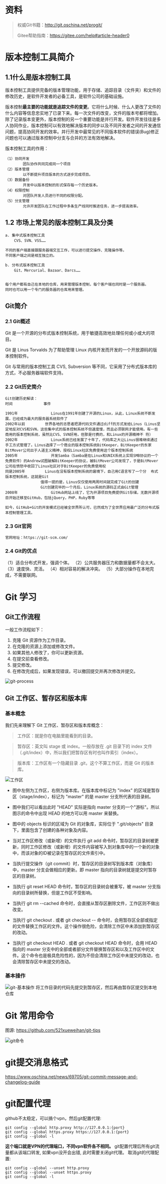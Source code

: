 # 资料

> 权威Git书籍：http://git.oschina.net/progit/
>
> Gitee帮助指南：https://gitee.com/help#article-header0



# 版本控制工具简介

## 1.1什么是版本控制工具

版本控制工具提供完备的版本管理功能，用于存储、追踪目录（文件夹）和文件的修改历史，是软件开发者的必备工具，是软件公司的基础设施。

版本控制**最主要的功能就是追踪文件的变更**。它将什么时候、什么人更改了文件的什么内容等信息忠实地了已录下来。每一次文件的改变，文件的版本号都将增加。除了记录版本变更外，版本控制的另一个重要功能是并行开发。软件开发往往是多人协同作业，版本控制可以有效地解决版本的同步以及不同开发者之间的开发通信问题，提高协同开发的效率。并行开发中最常见的不同版本软件的错误(Bug)修正问题也可以通过版本控制中分支与合并的方法有效地解决。


版本控制工具的作用：

    （1）协同开发
            团队协作共同完成同一个项目
    （2）版本管理
            以不断提升项目版本的方式逐步完成项目。
    （3）数据备份
            开发中以版本控制的形式保存每一个历史版本。
    （4）权限控制
            对团队开发人员进行不同的权限分配。
    （5）分支管理
            允许开发团队在工作过程中多条生产线同时推进任务，进一步提高效率。

## 1.2 市场上常见的版本控制工具及分类

    a. 集中式版本控制工具
        CVS、SVN、VSS……
        
    不同的客户端直接跟服务器端交互工作，可以进行提交操作、克隆操作等。
    不同客户端之间是相互独立的。
    
    b. 分布式版本控制工具
        Git、Mercurial、Bazaar、Darcs……


    每个用户都有自己在本地的仓库，用来管理版本控制，每个客户端也同时是一个服务器。
    同时也可以用一个专门的服务器的仓库用来管理。 



## Git简介

### 2.1 Git概述
Git 是一个开源的分布式版本控制系统，用于敏捷高效地处理任何或小或大的项目。

Git 是 Linus Torvalds 为了帮助管理 Linux 内核开发而开发的一个开放源码的版本控制软件。

Git 与常用的版本控制工具 CVS, Subversion 等不同，它采用了分布式版本库的方式，不必服务器端软件支持。

### 2.2 Git历史简介

	Git创建历史解读：
	时间				事件
	
	1991年				Linus在1991年创建了开源的Linux，从此，Linux系统不断发展，已经成为最大的服务器系统软件了
	2002年以前			世界各地的志愿者把源代码文件通过diff的方式发给Linus（Linus坚定地反对CVS和SVN，这些集中式的版本控制系统不但速度慢，而且必须联网才能使用。有一些商用的版本控制系统，虽然比CVS、SVN好用，但那是付费的，和Linux的开源精神不	符）
	2002年				Linux系统已经发展了十年了，代码库之大让Linus很难继续通过手工方式管理了。Linus选择了一个商业的版本控制系统BitKeeper，BitKeeper的东家BitMover公司出于人道主义精神，授权Linux社区免费使用这个版本控制系统
	2005年				开发Samba（Samba是在Linux和UNIX系统上实现SMB协议的一个免费软件）的Andrew试图破解BitKeeper的协议，被BitMover公司发现了，于是BitMover公司在愤怒中收回了Linux社区对于BitKeeper的免费使用权
	同是2005年			Linus在没有版本控制系统的窘境下，自己用C语言写了一个分	布式版本控制系统，这就是Git
					值得一提的是，Linus仅仅使用两周时间就完成了Git的创建
					Git创建完毕的一个月后，Linux系统的源码正式由Git管理
	2008年				GitHub网站上线了，它为开源项目免费提供Git存储，无数开源项目开始迁移至GitHub，包括jQuery，PHP，Ruby等等
	
	如今，GitHub+Git的开发模式已经被全世界所认可，已然成为了全世界应用最广泛的分布式版本控制管理工具。

### 2.3 Git官网
	官网地址：https://git-scm.com/

### 2.4 Git的优点
（1）适合分布式开发，强调个体。
（2）公共服务器压力和数据量都不会太大。
（3）速度快、灵活。
（4）相对容易的解决冲突。
（5）大部分操作在本地完成，不需要联网。

# Git 学习

## Git工作流程

一般工作流程如下：

1. 克隆 Git 资源作为工作目录。
2. 在克隆的资源上添加或修改文件。
3. 如果其他人修改了，你可以更新资源。
4. 在提交前查看修改。
5. 提交修改。
6. 在修改完成后，如果发现错误，可以撤回提交并再次修改并提交。

![git-process](pictures/git-process.png)


## Git 工作区、暂存区和版本库


### 基本概念
我们先来理解下 Git 工作区、暂存区和版本库概念：

>工作区：就是你在电脑里能看到的目录。

>暂存区：英文叫 stage 或 index。一般存放在 .git 目录下的 index 文件（.git/index）中，所以我们把暂存区有时也叫作索引（index）。

>版本库：工作区有一个隐藏目录 .git，这个不算工作区，而是 Git 的版本库。

![工作区](pictures/工作区.jpg)

- 图中左侧为工作区，右侧为版本库。在版本库中标记为 "index" 的区域是暂存区（stage/index），标记为 "master" 的是 master 分支所代表的目录树。

- 图中我们可以看出此时 "HEAD" 实际是指向 master 分支的一个"游标"。所以图示的命令中出现 HEAD 的地方可以用 master 来替换。

- 图中的 objects 标识的区域为 Git 的对象库，实际位于 ".git/objects" 目录下，里面包含了创建的各种对象及内容。

- 当对工作区修改（或新增）的文件执行 git add 命令时，暂存区的目录树被更新，同时工作区修改（或新增）的文件内容被写入到对象库中的一个新的对象中，而该对象的ID被记录在暂存区的文件索引中。

- 当执行提交操作（git commit）时，暂存区的目录树写到版本库（对象库）中，master 分支会做相应的更新。即 master 指向的目录树就是提交时暂存区的目录树。

- 当执行 git reset HEAD 命令时，暂存区的目录树会被重写，被 master 分支指向的目录树所替换，但是工作区不受影响。

- 当执行 git rm --cached <file> 命令时，会直接从暂存区删除文件，工作区则不做出改变。

- 当执行 git checkout . 或者 git checkout -- <file> 命令时，会用暂存区全部或指定的文件替换工作区的文件。这个操作很危险，会清除工作区中未添加到暂存区的改动。

- 当执行 git checkout HEAD . 或者 git checkout HEAD <file> 命令时，会用 HEAD 指向的 master 分支中的全部或者部分文件替换暂存区和以及工作区中的文件。这个命令也是极具危险性的，因为不但会清除工作区中未提交的改动，也会清除暂存区中未提交的改动。

### 基本操作
![git-基本操作](pictures/git-基本操作.png)
将工作目录的代码先提交到暂存区，然后再由暂存区提交到本地仓库




# Git 常用命令

图源: https://github.com/521xueweihan/git-tips

![git命令](pictures/git命令.png)

# git提交消息格式

https://www.oschina.net/news/69705/git-commit-message-and-changelog-guide

# git配置代理

github不太稳定，可以搞个vpn，然后git配置代理:

```shell
git config --global http.proxy http://127.0.0.1:{port}
git config --global https.proxy https://127.0.0.1:{port}
git config --global -l
```

**这个端口就是VPN的代理端口，不同vpn软件各不相同。**
git配置代理后所有git流量都从该端口转发, 如果vpn没开会出错, 此时需要关闭git代理。
取消git的代理配置: 

```shell
git config --global --unset http.proxy
git config --global --unset https.proxy
git config --global -l
```